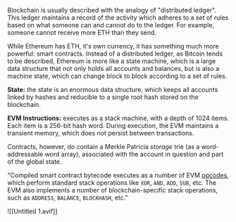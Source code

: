 Blockchain is usually described with the analogy of "distributed ledger". This ledger maintains a record of the activity which adheres to a set of rules based on what someone can and cannot do to the ledger. For example, someone cannot receive more ETH than they send. 

While Ethereum has ETH, it's own currency, it has something much more powerful: smart contracts. Instead of a distributed ledger, as Bitcoin tends to be described, Ethereum is more like a state machine, which is a large data structure that not only holds all accounts and balances, but is also a machine state, which can change block to block according to a set of rules. 

**State:** the state is an enormous data structure, which keeps all accounts linked by hashes and reducible to a single root hash stored on the blockchain.

**EVM Instructions:** executes as a stack machine, with a depth of 1024 items. Each item is a 256-bit hash word. During execution, the EVM maintains a transient memory, which does not persist between transactions. 

Contracts, however, do contain a Merkle Patricia _storage_ trie (as a word-addressable word array), associated with the account in question and part of the global state.

"Compiled smart contract bytecode executes as a number of EVM [opcodes](https://ethereum.org/en/developers/docs/evm/opcodes/), which perform standard stack operations like `XOR`, `AND`, `ADD`, `SUB`, etc. The EVM also implements a number of blockchain-specific stack operations, such as `ADDRESS`, `BALANCE`, `BLOCKHASH`, etc."

![[Untitled 1.avif]]
